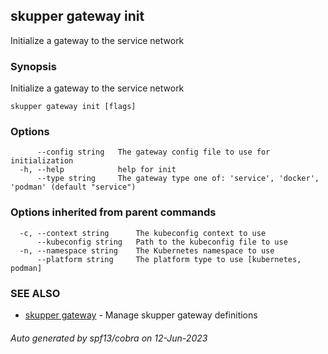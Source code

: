 ## skupper gateway init

Initialize a gateway to the service network

### Synopsis

Initialize a gateway to the service network

```
skupper gateway init [flags]
```

### Options

```
      --config string   The gateway config file to use for initialization
  -h, --help            help for init
      --type string     The gateway type one of: 'service', 'docker', 'podman' (default "service")
```

### Options inherited from parent commands

```
  -c, --context string      The kubeconfig context to use
      --kubeconfig string   Path to the kubeconfig file to use
  -n, --namespace string    The Kubernetes namespace to use
      --platform string     The platform type to use [kubernetes, podman]
```

### SEE ALSO

* [skupper gateway](skupper_gateway.md)	 - Manage skupper gateway definitions

###### Auto generated by spf13/cobra on 12-Jun-2023
